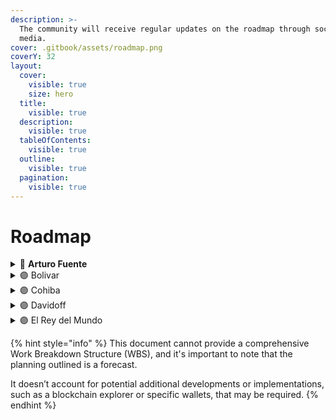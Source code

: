 ```yaml
---
description: >-
  The community will receive regular updates on the roadmap through social
  media.
cover: .gitbook/assets/roadmap.png
coverY: 32
layout:
  cover:
    visible: true
    size: hero
  title:
    visible: true
  description:
    visible: true
  tableOfContents:
    visible: true
  outline:
    visible: true
  pagination:
    visible: true
---
```


# Roadmap



<details>

<summary><span data-gb-custom-inline data-tag="emoji" data-code="1f535">🔵</span> <strong>Arturo Fuente</strong></summary>

**Tasks:**

* [x] Whitepaper
* [x] Landing page
* [ ] Pitch deck
* [x] Mint the $POLN token
* [x] Waitlist (off-chained pre-registration)
* [ ] Develop community & partnerships
* [ ] Pre-Seed / Private Sale #1

</details>

<details>

<summary><span data-gb-custom-inline data-tag="emoji" data-code="1f7e3">🟣</span> Bolivar</summary>

**Tasks:**

* [ ] Airdrop #1 / Waitlist upgrades (on-chained pre-registration)
* [ ] Giveaways
* [ ] Private Sale #2
* [ ] Implement PoLN protocol V1 and deploy on **TESTNET**
* [ ] Develop community & partnerships

</details>

<details>

<summary><span data-gb-custom-inline data-tag="emoji" data-code="1f7e3">🟣</span> Cohiba</summary>

**Tasks:**

* [ ] Airdrops
* [ ] Public Sale
* [ ] Deploy PoLN protocol V1 and deploy on **MAIN**
* [ ] Develop community & partnerships

</details>

<details>

<summary><span data-gb-custom-inline data-tag="emoji" data-code="1f7e3">🟣</span> Davidoff</summary>

**Tasks :**

* [ ] Support multiple Agents/Mentors inside a single Fellowship
* [ ] Support More Stablecoins
* [ ] Lending & Borrowing, POLN holder can lend to Stakers (Agents/Mentors)
* [ ] Training
* [ ] Helpdesk
* [ ] Develop community & partnerships
* [ ] Decentralized dispute mediation

</details>

<details>

<summary><span data-gb-custom-inline data-tag="emoji" data-code="1f7e3">🟣</span> El Rey del Mundo</summary>

**Tasks :**

* [ ] Decentralized Development
* [ ] DAO
* [ ] Additional Plans
* [ ] Additional features
* [ ] Update protocol fees
* [ ] Hackathon, etc

</details>

{% hint style="info" %}
This document cannot provide a comprehensive Work Breakdown Structure (WBS), and it's important to note that the planning outlined is a forecast.

It doesn’t account for potential additional developments or implementations, such as a blockchain explorer or specific wallets, that may be required.
{% endhint %}
